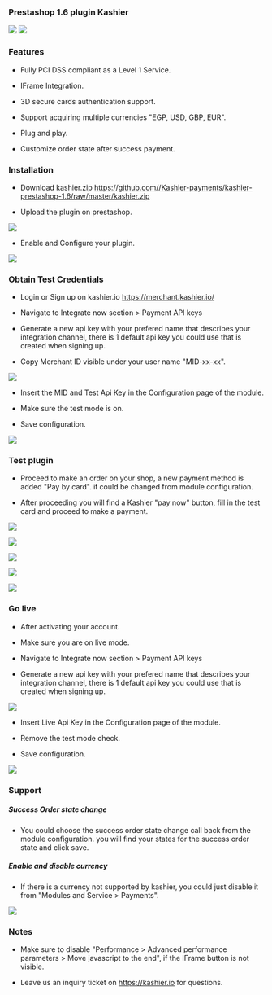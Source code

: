 

### Prestashop 1.6 plugin Kashier 

![](https://raw.githubusercontent.com/Kashier-payments/kashier-prestashop-1.6/master/kashier-logo.png)
![](https://raw.githubusercontent.com/Kashier-payments/kashier-prestashop-1.6/master/presta-logo.png)

### Features

- Fully PCI DSS compliant as a Level 1 Service.

- IFrame Integration.

- 3D secure cards authentication support.

- Support acquiring multiple currencies "EGP, USD, GBP, EUR".

- Plug and play.

- Customize order state after success payment.


### Installation

- Download kashier.zip https://github.com//Kashier-payments/kashier-prestashop-1.6/raw/master/kashier.zip

- Upload the plugin on prestashop.

![](https://raw.githubusercontent.com/Kashier-payments/kashier-prestashop-1.6/master/steps/install-1-upload%20plugin.png)

- Enable and Configure your plugin.

![](https://raw.githubusercontent.com/Kashier-payments/kashier-prestashop-1.6/master/steps/install-2-success%20installation.png)

### Obtain Test Credentials

- Login or Sign up on kashier.io https://merchant.kashier.io/

- Navigate to Integrate now section > Payment API keys

- Generate a new api key with your prefered name that describes your integration channel, there is 1 default api key you could use that is created when signing up.

- Copy Merchant ID visible under your user name "MID-xx-xx".

![](https://raw.githubusercontent.com/Kashier-payments/kashier-prestashop-1.6/master/steps/install-3-obtain%20test%20api%20keys.png)

- Insert the MID and Test Api Key in the Configuration page of the module.

- Make sure the test mode is on.

- Save configuration.

![](https://raw.githubusercontent.com/Kashier-payments/kashier-prestashop-1.6/master/steps/install-4-insert%20test%20configuration.png)

### Test plugin 

- Proceed to make an order on your shop, a new payment method is added "Pay by card". it could be changed from module configuration.

- After proceeding you will find a Kashier "pay now" button, fill in the test card and proceed to make a payment.

![](https://raw.githubusercontent.com/Kashier-payments/kashier-prestashop-1.6/master/steps/install-5-Method%20appears%20in%20payment%20section.png)

![](https://raw.githubusercontent.com/Kashier-payments/kashier-prestashop-1.6/master/steps/install-6-pay%20now%20button.png)

![](https://raw.githubusercontent.com/Kashier-payments/kashier-prestashop-1.6/master/steps/install-7-0-iframe-%20render.png)

![](https://raw.githubusercontent.com/Kashier-payments/kashier-prestashop-1.6/master/steps/install-7-1-Order%20Accepted%20screen.png)

![](https://raw.githubusercontent.com/Kashier-payments/kashier-prestashop-1.6/master/steps/install-7-2-Orders%20payment%20accepted%20and%20transaction%20id.png)

### Go live

- After activating your account.

- Make sure you are on live mode.

- Navigate to Integrate now section > Payment API keys

- Generate a new api key with your prefered name that describes your integration channel, there is 1 default api key you could use that is created when signing up.

![](https://raw.githubusercontent.com/Kashier-payments/kashier-prestashop-1.6/master/steps/install-8-0-Live%20api%20keys.png)

- Insert Live Api Key in the Configuration page of the module.

- Remove the test mode check.

- Save configuration.

![](https://raw.githubusercontent.com/Kashier-payments/kashier-prestashop-1.6/master/steps/install-8-1-Live%20configuration.png)

### Support
##### Success Order state change

- You could choose the success order state change call back from the module configuration. you will find your states for the success order state and click save.

##### Enable and disable currency
- If there is a currency not supported by kashier, you could just disable it from "Modules and Service > Payments".

![](https://raw.githubusercontent.com/Kashier-payments/kashier-prestashop-1.6/master/steps/install-9-Enable%20and%20disable%20kashier%20on%20currencies.png)

### Notes

- Make sure to disable "Performance > Advanced performance parameters > Move javascript to the end", if the IFrame button is not visible.

- Leave us an inquiry ticket on https://kashier.io for questions.

